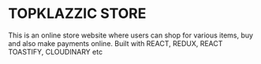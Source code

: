 # TOPKLAZZIC STORE
 This is an online store website where users can shop for various items, buy and also make payments online. Built with REACT, REDUX, REACT TOASTIFY, CLOUDINARY etc 
